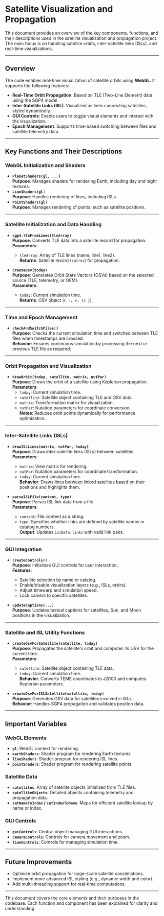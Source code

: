 # Satellite Visualization and Propagation

This document provides an overview of the key components, functions, and their descriptions used in the satellite visualization and propagation project. The main focus is on handling satellite orbits, inter-satellite links (ISLs), and real-time visualizations.

---

## Overview

The code enables real-time visualization of satellite orbits using **WebGL**. It supports the following features:

- **Real-Time Orbit Propagation**: Based on TLE (Two-Line Element) data using the SGP4 model.
- **Inter-Satellite Links (ISL)**: Visualized as lines connecting satellites, styled dynamically.
- **GUI Controls**: Enable users to toggle visual elements and interact with the visualization.
- **Epoch Management**: Supports time-based switching between files and satellite telemetry data.

---

## Key Functions and Their Descriptions

### WebGL Initialization and Shaders

- **`PlanetShaders(gl, ...)`**  
  **Purpose**: Manages shaders for rendering Earth, including day and night textures.
- **`LineShaders(gl)`**  
  **Purpose**: Handles rendering of lines, including ISLs.
- **`PointShaders(gl)`**  
  **Purpose**: Manages rendering of points, such as satellite positions.

---

### Satellite Initialization and Data Handling

- **`sgp4.tleFromLines(tleArray)`**  
  **Purpose**: Converts TLE data into a satellite record for propagation.  
  **Parameters**:

  - `tleArray`: Array of TLE lines (name, line1, line2).  
    **Returns**: Satellite record (`satrec`) for propagation.

- **`createOsv(today)`**  
  **Purpose**: Generates Orbit State Vectors (OSVs) based on the selected source (TLE, telemetry, or OEM).  
  **Parameters**:
  - `today`: Current simulation time.  
    **Returns**: OSV object (`{ r, v, ts }`).

---

### Time and Epoch Management

- **`checkAndSwitchFiles()`**  
  **Purpose**: Checks the current simulation time and switches between TLE files when timestamps are crossed.  
  **Behavior**: Ensures continuous simulation by processing the next or previous TLE file as required.

---

### Orbit Propagation and Visualization

- **`drawOrbit(today, satellite, matrix, nutPar)`**  
  **Purpose**: Draws the orbit of a satellite using Keplerian propagation.  
  **Parameters**:
  - `today`: Current simulation time.
  - `satellite`: Satellite object containing TLE and OSV data.
  - `matrix`: Transformation matrix for visualization.
  - `nutPar`: Nutation parameters for coordinate conversion.  
    **Notes**: Reduces orbit points dynamically for performance optimization.

---

### Inter-Satellite Links (ISLs)

- **`drawISLLines(matrix, nutPar, today)`**  
  **Purpose**: Draws inter-satellite links (ISLs) between satellites.  
  **Parameters**:

  - `matrix`: View matrix for rendering.
  - `nutPar`: Nutation parameters for coordinate transformation.
  - `today`: Current simulation time.  
    **Behavior**: Draws lines between linked satellites based on their positions and highlights them.

- **`parseISLFile(content, type)`**  
  **Purpose**: Parses ISL link data from a file.  
  **Parameters**:
  - `content`: File content as a string.
  - `type`: Specifies whether links are defined by satellite names or catalog numbers.  
    **Output**: Updates `islData.links` with valid link pairs.

---

### GUI Integration

- **`createControls()`**  
  **Purpose**: Initializes GUI controls for user interaction.  
  **Features**:

  - Satellite selection by name or catalog.
  - Enable/disable visualization layers (e.g., ISLs, orbits).
  - Adjust timewarp and simulation speed.
  - Lock camera to specific satellites.

- **`updateCaptions(...)`**  
  **Purpose**: Updates textual captions for satellites, Sun, and Moon positions in the visualization.

---

### Satellite and ISL Utility Functions

- **`createOsvForSatellite(satellite, today)`**  
  **Purpose**: Propagates the satellite's orbit and computes its OSV for the current time.  
  **Parameters**:

  - `satellite`: Satellite object containing TLE data.
  - `today`: Current simulation time.  
    **Behavior**: Converts TEME coordinates to J2000 and computes Keplerian parameters.

- **`createOsvForISLSatellite(satellite, today)`**  
  **Purpose**: Generates OSV data for satellites involved in ISLs.  
  **Behavior**: Handles SGP4 propagation and validates position data.

---

## Important Variables

### WebGL Elements

- **`gl`**: WebGL context for rendering.
- **`earthShaders`**: Shader program for rendering Earth textures.
- **`lineShaders`**: Shader program for rendering ISL lines.
- **`pointShaders`**: Shader program for rendering satellite points.

### Satellite Data

- **`satellites`**: Array of satellite objects initialized from TLE files.
- **`satelliteObjects`**: Detailed objects containing telemetry and propagation data.
- **`satNameToIndex` / `satIndexToName`**: Maps for efficient satellite lookup by name or index.

### GUI Controls

- **`guiControls`**: Central object managing GUI interactions.
- **`cameraControls`**: Controls for camera movement and zoom.
- **`timeControls`**: Controls for managing simulation time.

---

## Future Improvements

- Optimize orbit propagation for large-scale satellite constellations.
- Implement more advanced ISL styling (e.g., dynamic width and color).
- Add multi-threading support for real-time computations.

---

This document covers the core elements and their purposes in the codebase. Each function and component has been explained for clarity and understanding.
